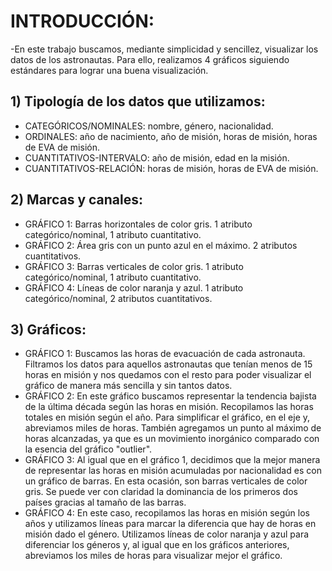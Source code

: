 # INTRODUCCIÓN:
-En este trabajo buscamos, mediante simplicidad y sencillez, visualizar los datos de los astronautas. Para ello, realizamos 4 gráficos siguiendo estándares para lograr una buena visualización.

## 1) Tipología de los datos que utilizamos:

- CATEGÓRICOS/NOMINALES: nombre, género, nacionalidad.
- ORDINALES: año de nacimiento, año de misión, horas de misión, horas de EVA de misión.
- CUANTITATIVOS-INTERVALO: año de misión, edad en la misión.
- CUANTITATIVOS-RELACIÓN: horas de misión, horas de EVA de misión.

## 2) Marcas y canales:

- GRÁFICO 1: Barras horizontales de color gris. 1 atributo categórico/nominal, 1 atributo cuantitativo.
- GRÁFICO 2: Área gris con un punto azul en el máximo. 2 atributos cuantitativos.
- GRÁFICO 3: Barras verticales de color gris. 1 atributo categórico/nominal, 1 atributo cuantitativo.
- GRÁFICO 4: Líneas de color naranja y azul. 1 atributo categórico/nominal, 2 atributos cuantitativos.

## 3) Gráficos:

- GRÁFICO 1: Buscamos las horas de evacuación de cada astronauta. Filtramos los datos para aquellos astronautas que tenían menos de 15 horas en misión y nos quedamos con el resto para poder visualizar el gráfico de manera más sencilla y sin tantos datos.
- GRÁFICO 2: En este gráfico buscamos representar la tendencia bajista de la última década según las horas en misión. Recopilamos las horas totales en misión según el año. Para simplificar el gráfico, en el eje y, abreviamos miles de horas. También agregamos un punto al máximo de horas alcanzadas, ya que es un movimiento inorgánico comparado con la esencia del gráfico "outlier".
- GRÁFICO 3: Al igual que en el gráfico 1, decidimos que la mejor manera de representar las horas en misión acumuladas por nacionalidad es con un gráfico de barras. En esta ocasión, son barras verticales de color gris. Se puede ver con claridad la dominancia de los primeros dos países gracias al tamaño de las barras.
- GRÁFICO 4: En este caso, recopilamos las horas en misión según los años y utilizamos líneas para marcar la diferencia que hay de horas en misión dado el género. Utilizamos líneas de color naranja y azul para diferenciar los géneros y, al igual que en los gráficos anteriores, abreviamos los miles de horas para visualizar mejor el gráfico.
